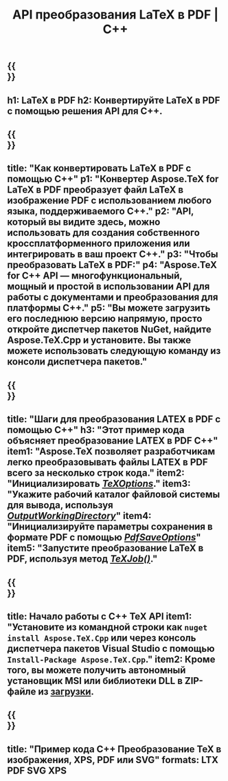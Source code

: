 ﻿---
translation: true
template: /_templates/_conversion-child-cpp.md
title: API преобразования LaTeX в PDF | С++
description: Функция преобразования LaTeX в PDF. Интегрируйте эту локальную библиотеку C++ в свой проект или используйте кроссплатформенные приложения для преобразования LaTeX в PDF.
keywords: латекс в pdf api cpp, latex2pdf интегрировать c++
url: /cpp/conversion/latex-to-pdf/
family: tex
platformtag: cpp
feature: conversion
informat: LATEX
outformat: PDF
otherformats: BMP PNG JPEG TIFF SVG XPS
---

{{<section banner>}}
---
h1: LaTeX в PDF
h2: Конвертируйте LaTeX в PDF с помощью решения API для C++.
---

{{<section overview>}}
---
title: "Как конвертировать LaTeX в PDF с помощью C++"
p1: "Конвертер Aspose.TeX for LaTeX в PDF преобразует файл LaTeX в изображение PDF с использованием любого языка, поддерживаемого C++."
p2: "API, который вы видите здесь, можно использовать для создания собственного кроссплатформенного приложения или интегрировать в ваш проект C++."
p3: "Чтобы преобразовать LaTeX в PDF:"
p4: "Aspose.TeX for C++ API — многофункциональный, мощный и простой в использовании API для работы с документами и преобразования для платформы C++."
p5: "Вы можете загрузить его последнюю версию напрямую, просто откройте диспетчер пакетов NuGet, найдите Aspose.TeX.Cpp и установите. Вы также можете использовать следующую команду из консоли диспетчера пакетов."
---

{{<section feature1>}}
---
title: "Шаги для преобразования LATEX в PDF с помощью C++"
h3: "Этот пример кода объясняет преобразование LATEX в PDF C++"
item1: "Aspose.TeX позволяет разработчикам легко преобразовывать файлы LATEX в PDF всего за несколько строк кода."
item2: "Инициализировать [*TeXOptions*](https://reference.aspose.com/tex/cpp/class/aspose.te_x.te_x_options)."
item3: "Укажите рабочий каталог файловой системы для вывода, используя [*OutputWorkingDirectory*](https://reference.aspose.com/tex/cpp/class/aspose.te_x.te_x_options#aa4f4ea6dab7db5ba1b40800495f16f63)"
item4: "Инициализируйте параметры сохранения в формате PDF с помощью [*PdfSaveOptions*](https://reference.aspose.com/tex/cpp/class/aspose.te_x.presentation.image.pdf_save_options)"
item5: "Запустите преобразование LaTeX в PDF, используя метод [*TeXJob()*](https://reference.aspose.com/tex/cpp/class/aspose.te_x.te_x_job)."
---

{{<section feature2>}}
---
title: Начало работы с C++ TeX API
item1: "Установите из командной строки как ```nuget install Aspose.TeX.Cpp``` или через консоль диспетчера пакетов Visual Studio с помощью ```Install-Package Aspose.TeX.Cpp```."
item2: Кроме того, вы можете получить автономный установщик MSI или библиотеки DLL в ZIP-файле из [загрузки](https://releases.aspose.com/tex/cpp).
---

{{<section widget>}}
---
title: "Пример кода C++ Преобразование TeX в изображения, XPS, PDF или SVG"
formats: LTX PDF SVG XPS
---
